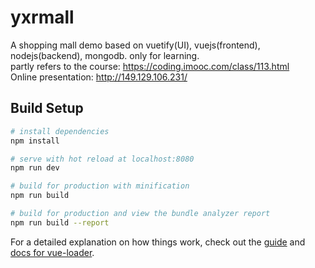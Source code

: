 # yxrmall

A shopping mall demo based on vuetify(UI), vuejs(frontend), nodejs(backend), mongodb. only for learning.<br>
partly refers to the course: https://coding.imooc.com/class/113.html <br>
Online presentation: http://149.129.106.231/

## Build Setup

``` bash
# install dependencies
npm install

# serve with hot reload at localhost:8080
npm run dev

# build for production with minification
npm run build

# build for production and view the bundle analyzer report
npm run build --report
```

For a detailed explanation on how things work, check out the [guide](http://vuejs-templates.github.io/webpack/) and [docs for vue-loader](http://vuejs.github.io/vue-loader).
